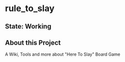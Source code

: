 # rule_to_slay

## State: Working


## About this Project

A Wiki, Tools and more about "Here To Slay" Board Game

